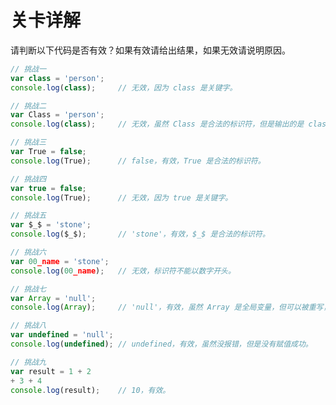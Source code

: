 # 关卡详解

请判断以下代码是否有效？如果有效请给出结果，如果无效请说明原因。

``` javascript
// 挑战一
var class = 'person';
console.log(class);     // 无效，因为 class 是关键字。
```

``` javascript
// 挑战二
var Class = 'person';
console.log(class);     // 无效，虽然 Class 是合法的标识符，但是输出的是 class。
```

``` javascript
// 挑战三
var True = false;
console.log(True);      // false，有效，True 是合法的标识符。
```

``` javascript
// 挑战四
var true = false;
console.log(True);      // 无效，因为 true 是关键字。
```

``` javascript
// 挑战五
var $_$ = 'stone';
console.log($_$);       // 'stone'，有效，$_$ 是合法的标识符。
```

``` javascript
// 挑战六
var 00_name = 'stone';
console.log(00_name);   // 无效，标识符不能以数字开头。
```

``` javascript
// 挑战七
var Array = 'null';
console.log(Array);     // 'null'，有效，虽然 Array 是全局变量，但可以被重写，Array 被重写之后就不能再用当做构造函数使用了。
```

``` javascript
// 挑战八
var undefined = 'null';
console.log(undefined); // undefined，有效，虽然没报错，但是没有赋值成功。
```

``` javascript
// 挑战九
var result = 1 + 2
+ 3 + 4
console.log(result);    // 10，有效。
```